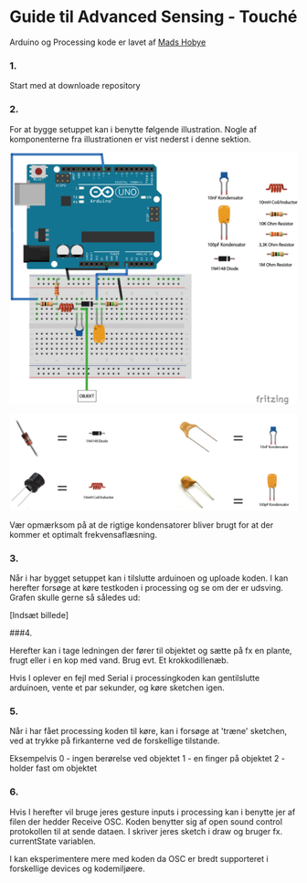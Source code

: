 # Guide til Advanced Sensing - Touché

Arduino og Processing kode er lavet af [Mads Hobye](https://www.instructables.com/id/Touche-for-Arduino-Advanced-touch-sensing/)

### 1.
 Start med at downloade repository


### 2.
For at bygge setuppet kan i benytte følgende illustration. Nogle af komponenterne fra illustrationen er vist nederst i denne sektion.

![](touchesetup_v2.png)

![](touchekomp.png)

Vær opmærksom på at de rigtige kondensatorer bliver brugt for at der kommer et optimalt frekvensaflæsning.

### 3.
Når i har bygget setuppet kan i tilslutte arduinoen og uploade koden. I kan herefter forsøge at køre testkoden i processing og se om der er udsving. Grafen skulle gerne så således ud:

[Indsæt billede]

###4.

Herefter kan i tage ledningen der fører til objektet og sætte på fx en plante, frugt eller i en kop med vand. Brug evt. Et krokkodillenæb.

Hvis I oplever en fejl med Serial i processingkoden kan gentilslutte arduinoen, vente et par sekunder, og køre sketchen igen.

### 5.

Når i har fået processing koden til køre, kan i forsøge at 'træne' sketchen, ved at trykke på firkanterne ved de forskellige tilstande.

Eksempelvis
0 - ingen berørelse ved objektet
1 - en finger på objektet
2 - holder fast om objektet

### 6. 

Hvis I herefter vil bruge jeres gesture inputs i processing kan i benytte jer af filen der hedder Receive OSC. Koden benytter sig af open sound control protokollen til at sende dataen. I skriver jeres sketch i draw og bruger fx. currentState variablen.

I kan eksperimentere mere med koden da OSC er bredt supporteret i forskellige devices og kodemiljøere.
